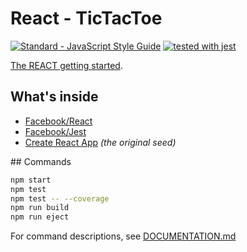 # React - TicTacToe

[![Standard - JavaScript Style Guide](https://img.shields.io/badge/code_style-standard-brightgreen.svg)](https://standardjs.com) [![tested with jest](https://img.shields.io/badge/tested_with-jest-99424f.svg)](https://github.com/facebook/jest)

[The REACT getting started](https://reactjs.org/tutorial/tutorial.html).

## What's inside

* [Facebook/React](https://reactjs.org/)
* [Facebook/Jest](https://facebook.github.io/jest/)
* [Create React App](https://github.com/facebookincubator/create-react-app) *(the original seed)*


## Commands

```bash
npm start
npm test
npm test -- --coverage
npm run build
npm run eject
```

For command descriptions, see [DOCUMENTATION.md](./DOCUMENTATION.md#available-scripts)